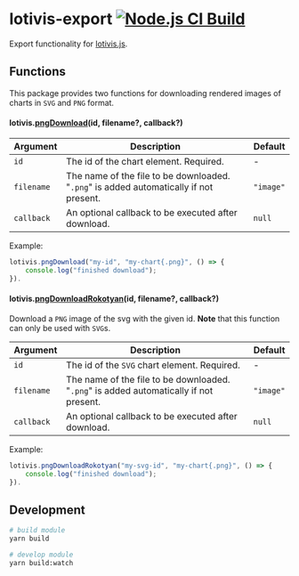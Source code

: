 # lotivis-export [![Node.js CI Build](https://github.com/lotivis/lotivis-export/actions/workflows/node.js.yml/badge.svg?branch=main)](https://github.com/lotivis/lotivis-export/actions/workflows/node.js.yml)

Export functionality for [lotivis.js](https://github.com/lukasdanckwerth/lotivis).



## Functions

This package provides two functions for downloading rendered images of charts in `SVG` and `PNG` format.

#### lotivis.[pngDownload](./src/download.js)(id, filename?, callback?)

|Argument|Description|Default|
|-|-|-|
|`id`|The id of the chart element. Required. |-|
|`filename`| The name of the file to be downloaded. "`.png`" is added automatically if not present. | `"image"` |
|`callback`| An optional callback to be executed after download. | `null` |

Example:

```javascript
lotivis.pngDownload("my-id", "my-chart{.png}", () => {
    console.log("finished download");
}).
```

#### lotivis.[pngDownloadRokotyan](./src/screenshot.js)(id, filename?, callback?)

Download a `PNG` image of the svg with the given id. **Note** that this function can only be used with `SVG`s.

|Argument|Description|Default|
|-|-|-|
|`id`|The id of the `SVG` chart element. Required. |-|
|`filename`| The name of the file to be downloaded. "`.png`" is added automatically if not present. | `"image"` |
|`callback`| An optional callback to be executed after download. | `null` |

Example:

```javascript
lotivis.pngDownloadRokotyan("my-svg-id", "my-chart{.png}", () => {
    console.log("finished download");
}).
```


## Development
```bash
# build module
yarn build

# develop module
yarn build:watch
```
